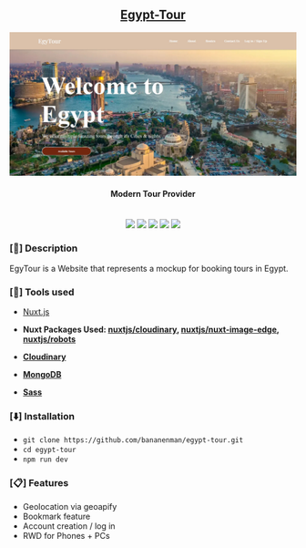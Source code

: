 <h2 align="center"><u>Egypt-Tour</u></h2>

![Modern Tour Provider](public/sitepic.jpg)
<h4 align="center"> Modern Tour Provider </h4>
<p align="center">
<br>
    <img src="https://img.shields.io/badge/Author-BananenMan-magenta?style=flat-square">
    <img src="https://img.shields.io/badge/Open%20Source-Yes-orange?style=flat-square">
    <img src="https://img.shields.io/badge/Maintained-No-cyan?style=flat-square">
    <img src="https://img.shields.io/badge/Made%20In-Germany-red?style=flat-square">
    <img src="https://img.shields.io/badge/Written%20In-CSS, JS, TS, HTML-blue?style=flat-square">
<br>
</p>

### [📃] Description
EgyTour is a Website that represents a mockup for booking tours in Egypt.

### [🔧] Tools used
- <a href="https://nuxt.com/">Nuxt.js</a>
- **Nuxt Packages Used: <a href="https://cloudinary.nuxtjs.org/">nuxtjs/cloudinary</a>, <a href="https://www.npmjs.com/package/@nuxt/image-edge">nuxtjs/nuxt-image-edge</a>, <a href="https://nuxtseo.com/docs/robots/getting-started/introduction">nuxtjs/robots</a>**

- **<a href="https://cloudinary.com/home">Cloudinary</a>**
- **<a href="https://www.mongodb.com/">MongoDB</a>**
- **<a href="https://sass-lang.com/">Sass</a>**

### [⬇️] Installation
 - `git clone https://github.com/bananenman/egypt-tour.git`
 - `cd egypt-tour`
 - `npm run dev`

### [📋] Features
 - Geolocation via geoapify
 - Bookmark feature
 - Account creation / log in
 - RWD for Phones + PCs
